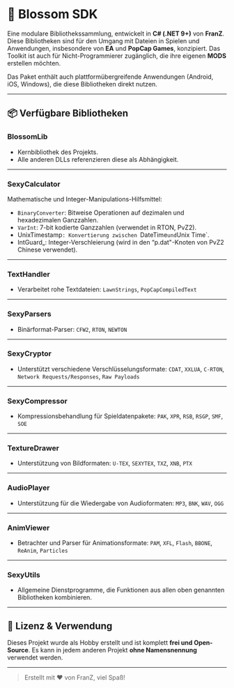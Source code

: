 # 🌸 Blossom SDK

Eine modulare Bibliothekssammlung, entwickelt in **C# (.NET 9+)** von **FranZ**. Diese Bibliotheken sind für den Umgang mit Dateien in Spielen und Anwendungen, insbesondere von **EA** und **PopCap Games**, konzipiert. Das Toolkit ist auch für Nicht-Programmierer zugänglich, die ihre eigenen **MODS** erstellen möchten.

Das Paket enthält auch plattformübergreifende Anwendungen (Android, iOS, Windows), die diese Bibliotheken direkt nutzen.

---

## 📦 Verfügbare Bibliotheken


### BlossomLib

- Kernbibliothek des Projekts.
- Alle anderen DLLs referenzieren diese als Abhängigkeit.

---

### SexyCalculator

Mathematische und Integer-Manipulations-Hilfsmittel:

- `BinaryConverter`: Bitweise Operationen auf dezimalen und hexadezimalen Ganzzahlen.
- `VarInt`: 7-bit kodierte Ganzzahlen (verwendet in RTON, PvZ2).
- UnixTimestamp`: Konvertierung zwischen `DateTime` und `Unix Time`.
- IntGuard„: Integer-Verschleierung (wird in den “p.dat"-Knoten von PvZ2 Chinese verwendet).

---

### TextHandler

- Verarbeitet rohe Textdateien: `LawnStrings`, `PopCapCompiledText`

---

### SexyParsers

- Binärformat-Parser: `CFW2`, `RTON`, `NEWTON`

---

### SexyCryptor

- Unterstützt verschiedene Verschlüsselungsformate: `CDAT`, `XXLUA`, `C-RTON`, `Network Requests/Responses`, `Raw Payloads`

---

### SexyCompressor

- Kompressionsbehandlung für Spieldatenpakete: `PAK`, `XPR`, `RSB`, `RSGP`, `SMF`, `SOE`

---

### TextureDrawer

- Unterstützung von Bildformaten: `U-TEX`, `SEXYTEX`, `TXZ`, `XNB`, `PTX`

---

### AudioPlayer

- Unterstützung für die Wiedergabe von Audioformaten: `MP3`, `BNK`, `WAV`, `OGG`

---

### AnimViewer

- Betrachter und Parser für Animationsformate: `PAM`, `XFL`, `Flash`, `BBONE`, `ReAnim`, `Particles`

---

### SexyUtils

- Allgemeine Dienstprogramme, die Funktionen aus allen oben genannten Bibliotheken kombinieren.

---

## 📜 Lizenz & Verwendung

Dieses Projekt wurde als Hobby erstellt und ist komplett **frei und Open-Source**. Es kann in jedem anderen Projekt **ohne Namensnennung** verwendet werden.

---

> Erstellt mit ❤️ von FranZ, viel Spaß!